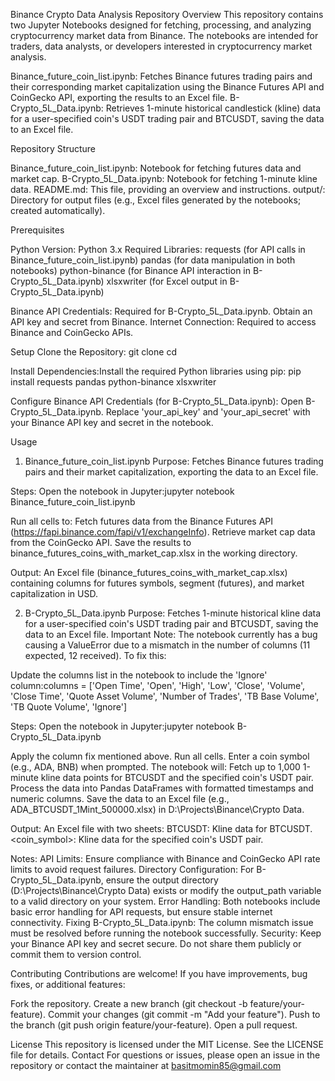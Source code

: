 Binance Crypto Data Analysis Repository
Overview
This repository contains two Jupyter Notebooks designed for fetching, processing, and analyzing cryptocurrency market data from Binance. The notebooks are intended for traders, data analysts, or developers interested in cryptocurrency market analysis.

Binance_future_coin_list.ipynb: Fetches Binance futures trading pairs and their corresponding market capitalization using the Binance Futures API and CoinGecko API, exporting the results to an Excel file.
B-Crypto_5L_Data.ipynb: Retrieves 1-minute historical candlestick (kline) data for a user-specified coin's USDT trading pair and BTCUSDT, saving the data to an Excel file.

Repository Structure

Binance_future_coin_list.ipynb: Notebook for fetching futures data and market cap.
B-Crypto_5L_Data.ipynb: Notebook for fetching 1-minute kline data.
README.md: This file, providing an overview and instructions.
output/: Directory for output files (e.g., Excel files generated by the notebooks; created automatically).

Prerequisites

Python Version: Python 3.x
Required Libraries:
requests (for API calls in Binance_future_coin_list.ipynb)
pandas (for data manipulation in both notebooks)
python-binance (for Binance API interaction in B-Crypto_5L_Data.ipynb)
xlsxwriter (for Excel output in B-Crypto_5L_Data.ipynb)


Binance API Credentials: Required for B-Crypto_5L_Data.ipynb. Obtain an API key and secret from Binance.
Internet Connection: Required to access Binance and CoinGecko APIs.

Setup
Clone the Repository:
git clone <repository-url>
cd <repository-directory>


Install Dependencies:Install the required Python libraries using pip:
pip install requests pandas python-binance xlsxwriter


Configure Binance API Credentials (for B-Crypto_5L_Data.ipynb):
Open B-Crypto_5L_Data.ipynb.
Replace 'your_api_key' and 'your_api_secret' with your Binance API key and secret in the notebook.



Usage
1. Binance_future_coin_list.ipynb
Purpose: Fetches Binance futures trading pairs and their market capitalization, exporting the data to an Excel file.

Steps:
Open the notebook in Jupyter:jupyter notebook Binance_future_coin_list.ipynb


Run all cells to:
Fetch futures data from the Binance Futures API (https://fapi.binance.com/fapi/v1/exchangeInfo).
Retrieve market cap data from the CoinGecko API.
Save the results to binance_futures_coins_with_market_cap.xlsx in the working directory.



Output:
An Excel file (binance_futures_coins_with_market_cap.xlsx) containing columns for futures symbols, segment (futures), and market capitalization in USD.

2. B-Crypto_5L_Data.ipynb
Purpose: Fetches 1-minute historical kline data for a user-specified coin's USDT trading pair and BTCUSDT, saving the data to an Excel file.
Important Note: The notebook currently has a bug causing a ValueError due to a mismatch in the number of columns (11 expected, 12 received). To fix this:

Update the columns list in the notebook to include the 'Ignore' column:columns = ['Open Time', 'Open', 'High', 'Low', 'Close', 'Volume', 'Close Time', 
           'Quote Asset Volume', 'Number of Trades', 'TB Base Volume', 'TB Quote Volume', 'Ignore']



Steps:
Open the notebook in Jupyter:jupyter notebook B-Crypto_5L_Data.ipynb

Apply the column fix mentioned above.
Run all cells.
Enter a coin symbol (e.g., ADA, BNB) when prompted.
The notebook will:
Fetch up to 1,000 1-minute kline data points for BTCUSDT and the specified coin's USDT pair.
Process the data into Pandas DataFrames with formatted timestamps and numeric columns.
Save the data to an Excel file (e.g., ADA_BTCUSDT_1Mint_500000.xlsx) in D:\Projects\Binance\Crypto Data.



Output:
An Excel file with two sheets:
BTCUSDT: Kline data for BTCUSDT.
<coin_symbol>: Kline data for the specified coin's USDT pair.

Notes:
API Limits: Ensure compliance with Binance and CoinGecko API rate limits to avoid request failures.
Directory Configuration: For B-Crypto_5L_Data.ipynb, ensure the output directory (D:\Projects\Binance\Crypto Data) exists or modify the output_path variable to a valid directory on your system.
Error Handling: Both notebooks include basic error handling for API requests, but ensure stable internet connectivity.
Fixing B-Crypto_5L_Data.ipynb: The column mismatch issue must be resolved before running the notebook successfully.
Security: Keep your Binance API key and secret secure. Do not share them publicly or commit them to version control.

Contributing
Contributions are welcome! If you have improvements, bug fixes, or additional features:

Fork the repository.
Create a new branch (git checkout -b feature/your-feature).
Commit your changes (git commit -m "Add your feature").
Push to the branch (git push origin feature/your-feature).
Open a pull request.

License
This repository is licensed under the MIT License. See the LICENSE file for details.
Contact
For questions or issues, please open an issue in the repository or contact the maintainer at basitmomin85@gmail.com
